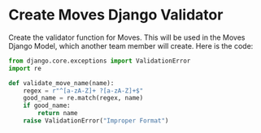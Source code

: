 # Create Moves Django Validator

Create the validator function for Moves. This will be used in the Moves Django Model, which another team member will create. Here is the code:

```python
from django.core.exceptions import ValidationError
import re

def validate_move_name(name):
    regex = r"^[a-zA-Z]+ ?[a-zA-Z]+$"
    good_name = re.match(regex, name)
    if good_name:
        return name
    raise ValidationError("Improper Format")
```